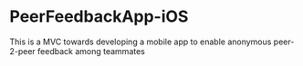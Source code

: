 # PeerFeedbackApp-iOS
This is a MVC towards developing a mobile app to enable anonymous peer-2-peer feedback among teammates
